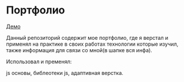 # Портфолио
[Демо](https://merk228.github.io/portfolio/)

Данный репозиторий содержит мое портфолио, где я верстал и применял на практике в своих работах технологии которые изучил, также информация для связи со мной(в шапке вся инфа).

Использовал и пременял:

js основы, библеотеки js, адаптивная верстка.
